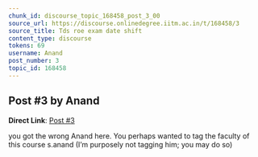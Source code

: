 ```yaml
---
chunk_id: discourse_topic_168458_post_3_00
source_url: https://discourse.onlinedegree.iitm.ac.in/t/168458/3
source_title: Tds roe exam date shift
content_type: discourse
tokens: 69
username: Anand
post_number: 3
topic_id: 168458
---
```


## Post #3 by Anand

**Direct Link**: [Post #3](https://discourse.onlinedegree.iitm.ac.in/t/168458/3)

you got the wrong Anand here. You perhaps wanted to tag the faculty of this course s.anand (I’m purposely not tagging him; you may do so)

